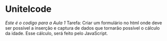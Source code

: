 # Unitelcode
*Este é o codigo para a Aula 1*
Tarefa: Criar um formulário no html onde deve ser possível a inserção e captura de dados que tornarão possível o cálculo da idade. Esse cálculo, será feito pelo JavaScript.